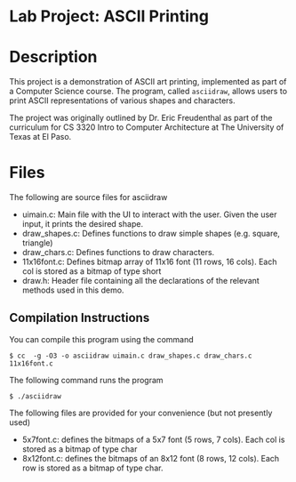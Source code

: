Lab Project: ASCII Printing
===================================
# Description
This project is a demonstration of ASCII art printing, implemented as part of a Computer Science course. The program, called `asciidraw`, allows users to print ASCII representations of various shapes and characters.

The project was originally outlined by Dr. Eric Freudenthal as part of the curriculum for CS 3320 Intro to Computer Architecture at The University of Texas at El Paso.

# Files
The following are source files for asciidraw
- uimain.c: Main file with the UI to interact with the user. Given the user input, it prints the desired shape.
- draw_shapes.c: Defines functions to draw simple shapes (e.g. square, triangle)
- draw_chars.c: Defines functions to draw characters.
- 11x16font.c: Defines bitmap array of 11x16 font (11 rows, 16 cols).  Each col is stored as a bitmap of type short
- draw.h: Header file containing all the declarations of the relevant methods used in this demo.

## Compilation Instructions
You can compile this program using the command

    $ cc  -g -O3 -o asciidraw uimain.c draw_shapes.c draw_chars.c 11x16font.c

The following command runs the program

    $ ./asciidraw

The following files are provided for your convenience (but not presently used)
- 5x7font.c: defines the bitmaps of a 5x7 font (5 rows, 7 cols).  Each col is stored as a bitmap of type char
- 8x12font.c: defines the bitmaps of an 8x12 font (8 rows, 12 cols).  Each row is stored as a bitmap of type char.


